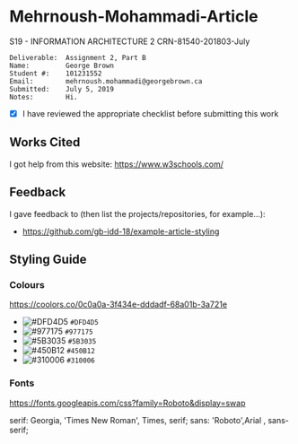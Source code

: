 # Mehrnoush-Mohammadi-Article
S19 - INFORMATION ARCHITECTURE 2 CRN-81540-201803-July

```
Deliverable:  Assignment 2, Part B
Name:         George Brown
Student #:    101231552
Email:        mehrnoush.mohammadi@georgebrown.ca
Submitted:    July 5, 2019
Notes:        Hi.
```
- [X] I have reviewed the appropriate checklist before submitting this work

## Works Cited
I got help from this website:
https://www.w3schools.com/

## Feedback
I gave feedback to (then list the projects/repositories, for example...):
- https://github.com/gb-idd-18/example-article-styling

## Styling Guide

### Colours
<https://coolors.co/0c0a0a-3f434e-dddadf-68a01b-3a721e>
- ![#DFD4D5](https://placehold.it/15/0C0A0A/000000?text=+) `#DFD4D5`
- ![#977175](https://placehold.it/15/3F434E/000000?text=+) `#977175`
- ![#5B3035](https://placehold.it/15/DDDADF/000000?text=+) `#5B3035`
- ![#450B12](https://placehold.it/15/68A01B/000000?text=+) `#450B12`
- ![#310006](https://placehold.it/15/3A721E/000000?text=+) `#310006`

### Fonts
<https://fonts.googleapis.com/css?family=Roboto&display=swap>

serif: Georgia, 'Times New Roman', Times, serif;
sans: 'Roboto',Arial , sans-serif;
